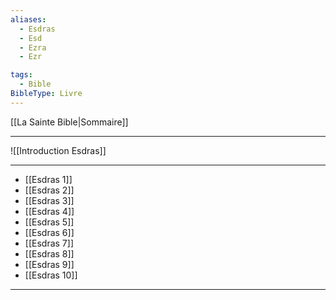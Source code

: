 ```yaml
---
aliases:
  - Esdras
  - Esd
  - Ezra
  - Ezr

tags:
  - Bible
BibleType: Livre
---
```

[[La Sainte Bible|Sommaire]]

---

![[Introduction Esdras]]

---
- [[Esdras 1]] 
- [[Esdras 2]] 
- [[Esdras 3]] 
- [[Esdras 4]] 
- [[Esdras 5]] 
- [[Esdras 6]] 
- [[Esdras 7]] 
- [[Esdras 8]] 
- [[Esdras 9]] 
- [[Esdras 10]] 


---
